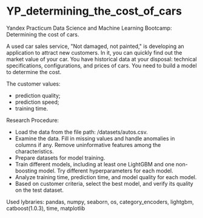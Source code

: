 # YP_determining_the_cost_of_cars
Yandex Practicum Data Science and Machine Learning Bootcamp: Determining the cost of cars.

A used car sales service, "Not damaged, not painted," is developing an application to attract new customers. In it, you can quickly find out the market value of your car. You have historical data at your disposal: technical specifications, configurations, and prices of cars. You need to build a model to determine the cost.

The customer values:

- prediction quality;
- prediction speed;
- training time.

Research Procedure:

- Load the data from the file path: /datasets/autos.csv.
- Examine the data. Fill in missing values and handle anomalies in columns if any. Remove uninformative features among the characteristics.
- Prepare datasets for model training.
- Train different models, including at least one LightGBM and one non-boosting model. Try different hyperparameters for each model.
- Analyze training time, prediction time, and model quality for each model.
- Based on customer criteria, select the best model, and verify its quality on the test dataset.

Used lybraries:
pandas, numpy, seaborn, os, category_encoders, lightgbm, catboost(1.0.3), time, matplotlib
